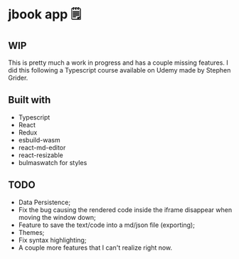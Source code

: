# jbook app 🗒️

## WIP
This is pretty much a work in progress and has a couple missing features. I did this following a Typescript course available on Udemy made by Stephen Grider.


## Built with
- Typescript
- React
- Redux
- esbuild-wasm
- react-md-editor
- react-resizable
- bulmaswatch for styles

## TODO
- Data Persistence;
- Fix the bug causing the rendered code inside the iframe disappear when moving the window down;
- Feature to save the text/code into a md/json file (exporting);
- Themes;
- Fix syntax highlighting; 
- A couple more features that I can't realize right now.
